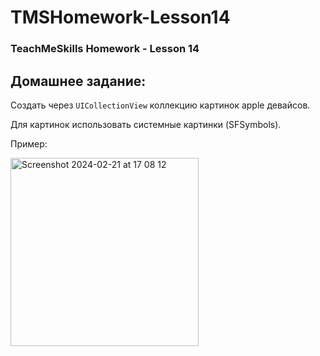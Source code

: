 # TMSHomework-Lesson14
### TeachMeSkills Homework - Lesson 14

## Домашнее задание:

Создать через `UICollectionView` коллекцию картинок apple девайсов.

Для картинок использовать системные картинки (SFSymbols).

Пример:

<img width="301" alt="Screenshot 2024-02-21 at 17 08 12" src="https://github.com/ozzyasha/TMSHomework-Lesson14/assets/94241422/45ab18fa-f096-47f1-ae5d-135a9d119f36">
